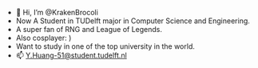 - 👋 Hi, I’m @KrakenBrocoli
- Now A Student in TUDelft major in Computer Science and Engineering.
- A super fan of RNG and League of Legends.
- Also cosplayer: )
- Want to study in one of the top university in the world.
- 📫 Y.Huang-51@student.tudelft.nl


